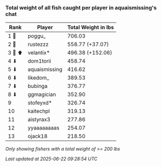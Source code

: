 ### Total weight of all fish caught per player in aquaismissing's chat
| Rank | Player | Total Weight in lbs |
|------|--------|---------|
| 1 🥇  | poggu_ | 706.03 |
| 2 🥈  | rustezzz | 558.77 (+37.07) |
| 3 🥉 ⬆ | velantix* | 496.38 (+152.06) |
| 4 ⬇ | dom1torii | 458.74 |
| 5 ⬇ | aquaismissing | 416.62 |
| 6 ⬇ | likedom_ | 389.53 |
| 7 ⬇ | bubinga | 376.77 |
| 8 ⬇ | ggmagician | 352.90 |
| 9  | stofeyxd* | 326.74 |
| 10  | kaitechpl | 319.13 |
| 11  | aistyrax3 | 277.86 |
| 12  | yyaaaaaaaas | 254.07 |
| 13  | ojack18 | 218.50 |

_Only showing fishers with a total weight of >= 200 lbs_

_Last updated at 2025-06-22 09:28:54 UTC_